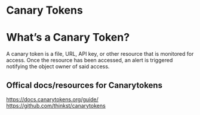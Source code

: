 # Canary Tokens


# What’s a Canary Token?
A canary token is a file, URL, API key, or other resource that is monitored for access. Once the resource has been accessed, an alert is triggered notifying the object owner of said access.
 
 
## Offical docs/resources for Canarytokens 
https://docs.canarytokens.org/guide/
https://github.com/thinkst/canarytokens

